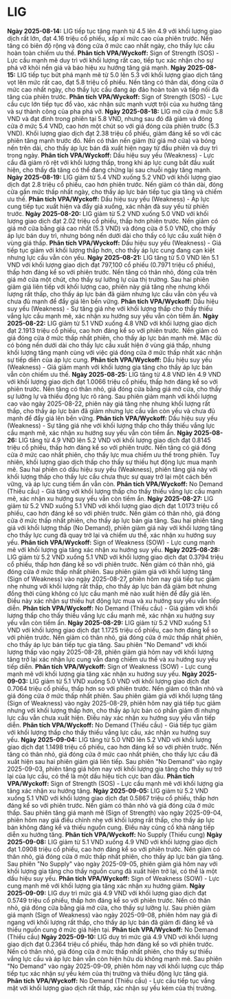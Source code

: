# LIG

**Ngày 2025-08-14:** LIG tiếp tục tăng mạnh từ 4.5 lên 4.9 với khối lượng giao dịch rất lớn, đạt 4.16 triệu cổ phiếu, xấp xỉ mức cao của phiên trước. Nến tăng có biên độ rộng và đóng cửa ở mức cao nhất ngày, cho thấy lực cầu hoàn toàn chiếm ưu thế. **Phân tích VPA/Wyckoff:** Sign of Strength (SOS) - Lực cầu mạnh mẽ duy trì với khối lượng rất cao, tiếp tục xác nhận cho sự phá vỡ khỏi nền giá và báo hiệu xu hướng tăng giá mạnh.
**Ngày 2025-08-15:** LIG tiếp tục bứt phá mạnh mẽ từ 5.0 lên 5.3 với khối lượng giao dịch tăng vọt lên mức rất cao, đạt 5.8 triệu cổ phiếu. Nến tăng có thân dài, đóng cửa ở mức cao nhất ngày, cho thấy lực cầu đang áp đảo hoàn toàn và tiếp nối đà tăng của phiên trước. **Phân tích VPA/Wyckoff:** Sign of Strength (SOS) - Lực cầu cực lớn tiếp tục đổ vào, xác nhận sức mạnh vượt trội của xu hướng tăng và sự thành công của pha phá vỡ.
**Ngày 2025-08-18:** LIG mở cửa ở mức 5.8 VND và đạt đỉnh trong phiên tại 5.8 VND, nhưng sau đó đã giảm và đóng cửa ở mức 5.4 VND, cao hơn một chút so với giá đóng cửa phiên trước (5.3 VND). Khối lượng giao dịch đạt 2.38 triệu cổ phiếu, giảm đáng kể so với các phiên tăng mạnh trước đó. Nến có thân nến giảm (từ giá mở cửa) và bóng nến trên dài, cho thấy áp lực bán đã xuất hiện ngay từ đầu phiên và duy trì trong ngày. **Phân tích VPA/Wyckoff:** Dấu hiệu suy yếu (Weakness) - Lực cầu đã giảm rõ rệt với khối lượng thấp, trong khi áp lực cung bắt đầu xuất hiện, cho thấy đà tăng có thể đang chững lại sau chuỗi ngày tăng mạnh.
**Ngày 2025-08-19:** LIG giảm từ 5.4 VND xuống 5.2 VND với khối lượng giao dịch đạt 2.8 triệu cổ phiếu, cao hơn phiên trước. Nến giảm có thân dài, đóng cửa gần mức thấp nhất ngày, cho thấy áp lực bán tiếp tục gia tăng và chiếm ưu thế. **Phân tích VPA/Wyckoff:** Dấu hiệu suy yếu (Weakness) - Áp lực cung tiếp tục xuất hiện và đẩy giá xuống, xác nhận đà suy yếu từ phiên trước.
**Ngày 2025-08-20:** LIG giảm từ 5.2 VND xuống 5.0 VND với khối lượng giao dịch đạt 2.02 triệu cổ phiếu, thấp hơn phiên trước. Nến giảm có giá mở cửa bằng giá cao nhất (5.3 VND) và đóng cửa ở 5.0 VND, cho thấy áp lực bán duy trì, nhưng bóng nến dưới dài cho thấy có lực cầu xuất hiện ở vùng giá thấp. **Phân tích VPA/Wyckoff:** Dấu hiệu suy yếu (Weakness) - Giá tiếp tục giảm với khối lượng thấp hơn, cho thấy áp lực cung đang cạn kiệt nhưng lực cầu vẫn còn yếu.
**Ngày 2025-08-21:** LIG tăng từ 5.0 VND lên 5.1 VND với khối lượng giao dịch đạt 797,100 cổ phiếu (0.7971 triệu cổ phiếu), thấp hơn đáng kể so với phiên trước. Nến tăng có thân nhỏ, đóng cửa trên giá mở cửa một chút, cho thấy sự lưỡng lự của thị trường. Sau hai phiên giảm giá liên tiếp với khối lượng cao, phiên này giá tăng nhẹ nhưng khối lượng rất thấp, cho thấy áp lực bán đã giảm nhưng lực cầu vẫn còn yếu và chưa đủ mạnh để đẩy giá lên bền vững. **Phân tích VPA/Wyckoff:** Dấu hiệu suy yếu (Weakness) - Sự tăng giá nhẹ với khối lượng thấp cho thấy thiếu vắng lực cầu mạnh mẽ, xác nhận xu hướng suy yếu vẫn còn tiềm ẩn.
**Ngày 2025-08-22:** LIG giảm từ 5.1 VND xuống 4.8 VND với khối lượng giao dịch đạt 2.1913 triệu cổ phiếu, cao hơn đáng kể so với phiên trước. Nến giảm có giá đóng cửa ở mức thấp nhất phiên, cho thấy áp lực bán mạnh mẽ. Mặc dù có bóng nến dưới dài cho thấy lực cầu xuất hiện ở vùng giá thấp, nhưng khối lượng tăng mạnh cùng với việc giá đóng cửa ở mức thấp nhất xác nhận sự tiếp diễn của áp lực cung. **Phân tích VPA/Wyckoff:** Dấu hiệu suy yếu (Weakness) - Giá giảm mạnh với khối lượng gia tăng cho thấy áp lực bán vẫn còn chiếm ưu thế.
**Ngày 2025-08-25:** LIG tăng từ 4.8 VND lên 4.9 VND với khối lượng giao dịch đạt 1.0066 triệu cổ phiếu, thấp hơn đáng kể so với phiên trước. Nến tăng có thân nhỏ, giá đóng cửa bằng giá mở cửa, cho thấy sự lưỡng lự và thiếu động lực rõ ràng. Sau phiên giảm mạnh với khối lượng cao vào ngày 2025-08-22, phiên này giá tăng nhẹ nhưng khối lượng rất thấp, cho thấy áp lực bán đã giảm nhưng lực cầu vẫn còn yếu và chưa đủ mạnh để đẩy giá lên bền vững. **Phân tích VPA/Wyckoff:** Dấu hiệu suy yếu (Weakness) - Sự tăng giá nhẹ với khối lượng thấp cho thấy thiếu vắng lực cầu mạnh mẽ, xác nhận xu hướng suy yếu vẫn còn tiềm ẩn.
**Ngày 2025-08-26:** LIG tăng từ 4.9 VND lên 5.2 VND với khối lượng giao dịch đạt 0.8145 triệu cổ phiếu, thấp hơn đáng kể so với phiên trước. Nến tăng có giá đóng cửa ở mức cao nhất phiên, cho thấy lực mua chiếm ưu thế trong phiên. Tuy nhiên, khối lượng giao dịch thấp cho thấy sự thiếu hụt động lực mua mạnh mẽ. Sau hai phiên có dấu hiệu suy yếu (Weakness), phiên tăng giá này với khối lượng thấp cho thấy lực cầu chưa thực sự quay trở lại một cách bền vững, và áp lực cung tiềm ẩn vẫn còn. **Phân tích VPA/Wyckoff:** No Demand (Thiếu cầu) - Giá tăng với khối lượng thấp cho thấy thiếu vắng lực cầu mạnh mẽ, xác nhận xu hướng suy yếu vẫn còn tiềm ẩn.
**Ngày 2025-08-27:** LIG giảm từ 5.2 VND xuống 5.1 VND với khối lượng giao dịch đạt 1.0173 triệu cổ phiếu, cao hơn đáng kể so với phiên trước. Nến giảm có thân nhỏ, giá đóng cửa ở mức thấp nhất phiên, cho thấy áp lực bán gia tăng. Sau hai phiên tăng giá với khối lượng thấp (No Demand), phiên giảm giá này với khối lượng tăng cho thấy lực cung đã quay trở lại và chiếm ưu thế, xác nhận xu hướng suy yếu. **Phân tích VPA/Wyckoff:** Sign of Weakness (SOW) - Lực cung mạnh mẽ với khối lượng gia tăng xác nhận xu hướng suy yếu.
**Ngày 2025-08-28:** LIG giảm từ 5.2 VND xuống 5.1 VND với khối lượng giao dịch đạt 0.3794 triệu cổ phiếu, thấp hơn đáng kể so với phiên trước. Nến giảm có thân nhỏ, giá đóng cửa ở mức thấp nhất phiên. Sau phiên giảm giá với khối lượng tăng (Sign of Weakness) vào ngày 2025-08-27, phiên hôm nay giá tiếp tục giảm nhẹ nhưng với khối lượng rất thấp, cho thấy áp lực bán đã giảm bớt nhưng đồng thời cũng không có lực cầu mạnh mẽ nào xuất hiện để đẩy giá lên. Điều này xác nhận sự thiếu hụt động lực mua và xu hướng suy yếu vẫn tiếp diễn. **Phân tích VPA/Wyckoff:** No Demand (Thiếu cầu) - Giá giảm với khối lượng thấp cho thấy thiếu vắng lực cầu mạnh mẽ, xác nhận xu hướng suy yếu vẫn còn tiềm ẩn.
**Ngày 2025-08-29:** LIG giảm từ 5.2 VND xuống 5.1 VND với khối lượng giao dịch đạt 1.1725 triệu cổ phiếu, cao hơn đáng kể so với phiên trước. Nến giảm có thân nhỏ, giá đóng cửa ở mức thấp nhất phiên, cho thấy áp lực bán tiếp tục gia tăng. Sau phiên "No Demand" với khối lượng thấp vào ngày 2025-08-28, phiên giảm giá hôm nay với khối lượng tăng trở lại xác nhận lực cung vẫn đang chiếm ưu thế và xu hướng suy yếu tiếp diễn. **Phân tích VPA/Wyckoff:** Sign of Weakness (SOW) - Lực cung mạnh mẽ với khối lượng gia tăng xác nhận xu hướng suy yếu.
**Ngày 2025-09-03:** LIG giảm từ 5.1 VND xuống 5.0 VND với khối lượng giao dịch đạt 0.7064 triệu cổ phiếu, thấp hơn so với phiên trước. Nến giảm có thân nhỏ và giá đóng cửa ở mức thấp nhất phiên. Sau phiên giảm giá với khối lượng tăng (Sign of Weakness) vào ngày 2025-08-29, phiên hôm nay giá tiếp tục giảm nhưng với khối lượng thấp hơn, cho thấy áp lực bán có phần giảm đi nhưng lực cầu vẫn chưa xuất hiện. Điều này xác nhận xu hướng suy yếu vẫn tiếp diễn. **Phân tích VPA/Wyckoff:** No Demand (Thiếu cầu) - Giá tiếp tục giảm với khối lượng thấp cho thấy thiếu vắng lực cầu, xác nhận xu hướng suy yếu.
**Ngày 2025-09-04:** LIG tăng từ 5.0 VND lên 5.2 VND với khối lượng giao dịch đạt 1.1498 triệu cổ phiếu, cao hơn đáng kể so với phiên trước. Nến tăng có thân nhỏ, giá đóng cửa ở mức cao nhất phiên, cho thấy lực cầu đã xuất hiện sau hai phiên giảm giá liên tiếp. Sau phiên "No Demand" vào ngày 2025-09-03, phiên tăng giá hôm nay với khối lượng gia tăng cho thấy sự trở lại của lực cầu, có thể là một dấu hiệu tích cực ban đầu. **Phân tích VPA/Wyckoff:** Sign of Strength (SOS) - Lực cầu mạnh mẽ với khối lượng gia tăng xác nhận xu hướng tăng.
**Ngày 2025-09-05:** LIG giảm từ 5.2 VND xuống 5.1 VND với khối lượng giao dịch đạt 0.5867 triệu cổ phiếu, thấp hơn đáng kể so với phiên trước. Nến giảm có thân nhỏ và giá đóng cửa ở mức thấp. Sau phiên tăng giá mạnh mẽ (Sign of Strength) vào ngày 2025-09-04, phiên hôm nay giá điều chỉnh nhẹ với khối lượng rất thấp, cho thấy áp lực bán không đáng kể và thiếu nguồn cung. Điều này củng cố khả năng tiếp diễn xu hướng tăng. **Phân tích VPA/Wyckoff:** No Supply (Thiếu cung)
**Ngày 2025-09-08:** LIG giảm từ 5.1 VND xuống 4.9 VND với khối lượng giao dịch đạt 1.0908 triệu cổ phiếu, cao hơn đáng kể so với phiên trước. Nến giảm có thân nhỏ, giá đóng cửa ở mức thấp nhất phiên, cho thấy áp lực bán gia tăng. Sau phiên "No Supply" vào ngày 2025-09-05, phiên giảm giá hôm nay với khối lượng gia tăng cho thấy nguồn cung đã xuất hiện trở lại, có thể là một dấu hiệu suy yếu. **Phân tích VPA/Wyckoff:** Sign of Weakness (SOW) - Lực cung mạnh mẽ với khối lượng gia tăng xác nhận xu hướng giảm.
**Ngày 2025-09-09:** LIG duy trì mức giá 4.9 VND với khối lượng giao dịch đạt 0.5749 triệu cổ phiếu, thấp hơn đáng kể so với phiên trước. Nến có thân nhỏ, giá đóng cửa bằng giá mở cửa, cho thấy sự lưỡng lự. Sau phiên giảm giá mạnh (Sign of Weakness) vào ngày 2025-09-08, phiên hôm nay giá đi ngang với khối lượng rất thấp, cho thấy áp lực bán đã giảm đi đáng kể và thiếu nguồn cung ở mức giá hiện tại. **Phân tích VPA/Wyckoff:** No Demand (Thiếu cầu)
**Ngày 2025-09-10:** LIG duy trì mức giá 4.9 VND với khối lượng giao dịch đạt 0.2364 triệu cổ phiếu, thấp hơn đáng kể so với phiên trước. Nến có thân nhỏ, giá đóng cửa ở mức thấp nhất phiên, cho thấy sự thiếu vắng lực cầu và áp lực bán vẫn còn hiện hữu dù không mạnh mẽ. Sau phiên "No Demand" vào ngày 2025-09-09, phiên hôm nay với khối lượng cực thấp tiếp tục xác nhận sự yếu kém của thị trường và thiếu động lực tăng giá. **Phân tích VPA/Wyckoff:** No Demand (Thiếu cầu) - Lực cầu tiếp tục vắng mặt với khối lượng giao dịch rất thấp, xác nhận sự yếu kém của thị trường.
